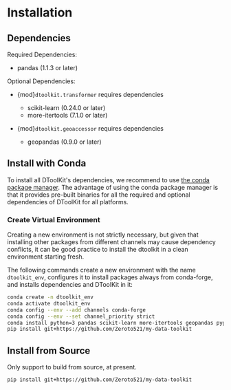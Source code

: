 # Installation

## Dependencies

Required Dependencies:

- pandas (1.1.3 or later)

Optional Dependencies:

- {mod}`dtoolkit.transformer` requires dependencies

  - scikit-learn (0.24.0 or later)
  - more-itertools (7.1.0 or later)

- {mod}`dtoolkit.geoaccessor` requires dependencies

  - geopandas (0.9.0 or later)

## Install with Conda

To install all DToolKit's dependencies, we recommend to use [the conda package manager](https://conda.io).
The advantage of using the conda package manager is that it provides pre-built binaries
for all the required and optional dependencies of DToolKit for all platforms.

### Create Virtual Environment

Creating a new environment is not strictly necessary,
but given that installing other packages from different channels may cause dependency conflicts,
it can be good practice to install the dtoolkit in a clean environment starting fresh.

The following commands create a new environment with the name `dtoolkit_env`,
configures it to install packages always from conda-forge, and installs dependencies and DToolKit in it:

```bash
conda create -n dtoolkit_env
conda activate dtoolkit_env
conda config --env --add channels conda-forge
conda config --env --set channel_priority strict
conda install python=3 pandas scikit-learn more-itertools geopandas pygeos
pip install git+https://github.com/Zeroto521/my-data-toolkit
```

## Install from Source

Only support to build from source, at present.

```bash
pip install git+https://github.com/Zeroto521/my-data-toolkit
```
